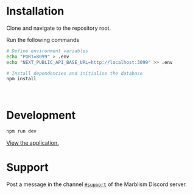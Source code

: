 # Installation

Clone and navigate to the repository root.

Run the following commands

```bash
# Define environment variables
echo "PORT=8099" > .env
echo "NEXT_PUBLIC_API_BASE_URL=http://localhost:3099" >> .env

# Install dependencies and initialise the database
npm install
```

<br/>

# Development

```bash
npm run dev
```

<a target="_blank" href="http://localhost:8099">View the application.</a>

# Support

Post a message in the channel <a target="_blank" href="https://discord.gg/n9ezQtmy">`#support`</a> of the Marblism Discord server.